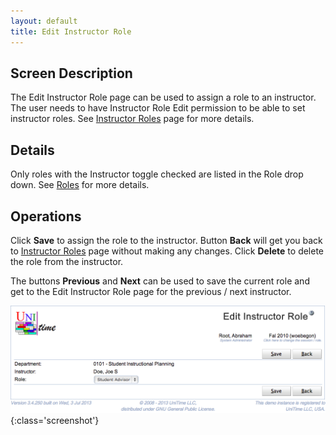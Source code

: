 ```yaml
---
layout: default
title: Edit Instructor Role
---
```



## Screen Description


 The Edit Instructor Role page can be used to assign a role to an instructor. The user needs to have Instructor Role Edit permission to be able to set instructor roles. See [Instructor Roles](instructor-roles) page for more details.

## Details


 Only roles with the Instructor toggle checked are listed in the Role drop down. See [Roles](roles) for more details.

## Operations


 Click **Save** to assign the role to the instructor. Button **Back** will get you back to [Instructor Roles](instructor-roles) page without making any changes. Click **Delete** to delete the role from the instructor.


 The buttons **Previous** and **Next** can be used to save the current role and get to the Edit Instructor Role page for the previous / next instructor.


![Edit Instructor Role](images/edit-instructor-role-1.png){:class='screenshot'}
